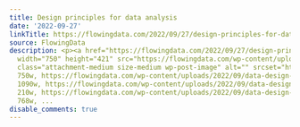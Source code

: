 ```yaml
---
title: Design principles for data analysis
date: '2022-09-27'
linkTitle: https://flowingdata.com/2022/09/27/design-principles-for-data-analysis/
source: FlowingData
description: <p><a href="https://flowingdata.com/2022/09/27/design-principles-for-data-analysis/"><img
  width="750" height="421" src="https://flowingdata.com/wp-content/uploads/2022/09/data-design-750x421.png"
  class="attachment-medium size-medium wp-post-image" alt="" srcset="https://flowingdata.com/wp-content/uploads/2022/09/data-design-750x421.png
  750w, https://flowingdata.com/wp-content/uploads/2022/09/data-design-1090x612.png
  1090w, https://flowingdata.com/wp-content/uploads/2022/09/data-design-210x118.png
  210w, https://flowingdata.com/wp-content/uploads/2022/09/data-design-768x431.png
  768w, ...
disable_comments: true
---
```

<p><a href="https://flowingdata.com/2022/09/27/design-principles-for-data-analysis/"><img width="750" height="421" src="https://flowingdata.com/wp-content/uploads/2022/09/data-design-750x421.png" class="attachment-medium size-medium wp-post-image" alt="" srcset="https://flowingdata.com/wp-content/uploads/2022/09/data-design-750x421.png 750w, https://flowingdata.com/wp-content/uploads/2022/09/data-design-1090x612.png 1090w, https://flowingdata.com/wp-content/uploads/2022/09/data-design-210x118.png 210w, https://flowingdata.com/wp-content/uploads/2022/09/data-design-768x431.png 768w, ...